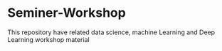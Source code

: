 # Seminer-Workshop
This repository have related data science, machine Learning and Deep Learning workshop material 
